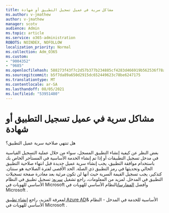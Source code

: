 ```yaml
---
title: مشاكل سرية في عميل تسجيل التطبيق أو شهادة
ms.author: v-jmathew
author: v-jmathew
manager: scotv
audience: Admin
ms.topic: article
ms.service: o365-administration
ROBOTS: NOINDEX, NOFOLLOW
localization_priority: Normal
ms.collection: Adm_O365
ms.custom:
- "9004352"
- "9685"
ms.openlocfilehash: 588273f43f7c2d57b377b234885cf4283d466919b562536f78a64356422f9f9f
ms.sourcegitcommit: b5f7da89a650d2915dc652449623c78be6247175
ms.translationtype: MT
ms.contentlocale: ar-SA
ms.lasthandoff: 08/05/2021
ms.locfileid: "53951480"
---
```

# <a name="app-registration-client-secret-or-certificate-issues"></a>مشاكل سرية في عميل تسجيل التطبيق أو شهادة

هل تنتهي صلاحية سرية عميل التطبيق؟

بغض النظر عن كيفية إنشاء التطبيق المسجل، سواء من خلال عملية التسجيل القياسية في مدخل تسجيل التطبيقات أو إذا تم إنشاء الخدمة الأساسية في المستأجر الخاص بك باستخدام موافقة التطبيق، يجب إنشاء سرية عميل جديدة قبل انتهاء صلاحية التطبيق الحالي وتحديثها في رمز التطبيق ذي الصلة. الحد الأقصى لفترة الصلاحية هو سنتان. كتذكير، يجب تسجيل القيمة السرية حيث أنها لن تكون مرئية بعد مغادرة صفحة تسجيلات التطبيق في المدخل. لمزيد من المعلومات، راجع تشغيل [سريع:](https://docs.microsoft.com/azure/active-directory/develop/quickstart-register-app) تسجيل تطبيق في النظام الأساسي للهويات في Microsoft وأفضل [الممارسات](https://docs.microsoft.com/azure/active-directory/develop/identity-platform-integration-checklist#security)النظام الأساسي للهويات في Microsoft .

لمعرفة المزيد، راجع [إنشاء تطبيق Azure AD](https://docs.microsoft.com/azure/active-directory/develop/howto-create-service-principal-portal)& الأساسية للخدمة في المدخل - النظام الأساسي للهويات في Microsoft .
